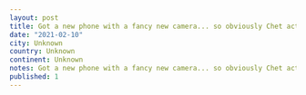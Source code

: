 ```yaml
---
layout: post
title: Got a new phone with a fancy new camera... so obviously Chet action.
date: "2021-02-10"
city: Unknown
country: Unknown
continent: Unknown
notes: Got a new phone with a fancy new camera... so obviously Chet action.
published: 1
---
```

